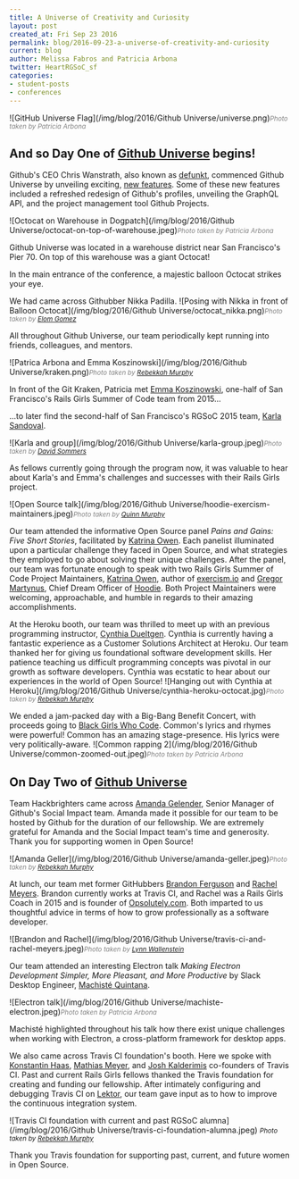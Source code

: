 ```yaml
---
title: A Universe of Creativity and Curiosity
layout: post
created_at: Fri Sep 23 2016
permalink: blog/2016-09-23-a-universe-of-creativity-and-curiosity
current: blog
author: Melissa Fabros and Patricia Arbona
twitter: HeartRGSoC_sf
categories:
- student-posts
- conferences
---
```


![GitHub Universe Flag](/img/blog/2016/Github Universe/universe.png)<font color="grey"><small><i>Photo taken by Patricia Arbona</i></small></font>

## And so Day One of [Github Universe](www.githubuniverse.com/) begins!

Github's CEO Chris Wanstrath, also known as [defunkt](https://github.com/defunkt), commenced Github Universe by unveiling exciting, [new features](https://github.com/blog/2256-a-whole-new-github-universe-announcing-new-tools-forums-and-features).
Some of these new features included a refreshed redesign of Github's profiles, unveiling the GraphQL API, and the project management tool Github Projects.


![Octocat on Warehouse in Dogpatch](/img/blog/2016/Github Universe/octocat-on-top-of-warehouse.jpeg)<font color="grey"><small><i>Photo taken by Patricia Arbona</i></small></font>

Github Universe was located in a warehouse district near San Francisco's Pier 70. On top of this warehouse was a giant Octocat!

In the main entrance of the conference, a majestic balloon Octocat strikes your eye.

We had came across Githubber Nikka Padilla.
![Posing with Nikka in front of Balloon Octocat](/img/blog/2016/Github Universe/octocat_nikka.png)<font color="grey"><small><i>Photo taken by <a href="https://www.linkedin.com/in/elom-gomez-2899162a">Elom Gomez</a></i></small></font>


All throughout Github Universe, our team periodically kept running into friends, colleagues, and mentors.

![Patrica Arbona and Emma Koszinowski](/img/blog/2016/Github Universe/kraken.png)<font color="grey"><small><i>Photo taken by <a href="https://www.linkedin.com/in/bekkamurphy">Rebekkah Murphy</a></i></small></font>

In front of the Git Kraken, Patricia met [Emma Koszinowski](https://twitter.com/emkosz), one-half of San Francisco's Rails Girls Summer of Code team from 2015...

...to later find the second-half of San Francisco's RGSoC 2015 team, [Karla Sandoval](https://twitter.com/kisabelyogi).

![Karla and group](/img/blog/2016/Github Universe/karla-group.jpeg)<font color="grey"><small><i>Photo taken by <a href="https://twitter.com/databyte">David Sommers</a></i></small></font>

As fellows currently going through the program now,
it was valuable to hear about Karla's and Emma's challenges and successes with their Rails Girls project.

![Open Source talk](/img/blog/2016/Github Universe/hoodie-exercism-maintainers.jpeg)<font color="grey"><small><i>Photo taken by <a href="https://www.twitter.com/qh_murphy">Quinn Murphy</a></i></small></font>

Our team attended the informative Open Source panel *Pains and Gains: Five Short Stories*, facilitated by [Katrina Owen](https://github.com/kytrinyx).
Each panelist illuminated upon a particular challenge they faced in Open Source, and what strategies they employed to go about solving their unique challenges.
After the panel, our team was fortunate enough to speak with two Rails Girls Summer of Code Project Maintainers,
[Katrina Owen](https://twitter.com/kytrinyx), author of [exercism.io](exercism.io) and [Gregor Martynus](https://github.com/gr2m),
Chief Dream Officer of [Hoodie](http://hood.ie/).
Both Project Maintainers were welcoming, approachable, and humble in regards to their amazing accomplishments.

At the Heroku booth, our team was thrilled to meet up with an previous programming instructor, [Cynthia Dueltgen](https://twitter.com/cdueltgen).
Cynthia is currently having a fantastic experience as a Customer Solutions Architect at Heroku.
Our team thanked her for giving us foundational software development skills. Her patience teaching us difficult programming concepts was pivotal in our growth as software developers.
Cynthia was ecstatic to hear about our experiences in the world of Open Source!
![Hanging out with Cynthia at Heroku](/img/blog/2016/Github Universe/cynthia-heroku-octocat.jpg)<font color="grey"><small><i>Photo taken by <a href="https://www.linkedin.com/in/bekkamurphy">Rebekkah Murphy</a></i></small></font>


We ended a jam-packed day with a Big-Bang Benefit Concert, with proceeds going to [Black Girls Who Code](http://www.blackgirlscode.com/).
Common's lyrics and rhymes were powerful! Common has an amazing stage-presence. His lyrics were very politically-aware.
![Common rapping 2](/img/blog/2016/Github Universe/common-zoomed-out.jpeg)<font color="grey"><small><i>Photo taken by Patricia Arbona</i></small></font>


## On Day Two of [Github Universe](www.githubuniverse.com/)

Team Hackbrighters came across [Amanda Gelender](https://twitter.com/agelender), Senior Manager of Github's Social Impact team.
Amanda made it possible for our team to be hosted by Github for the duration of our fellowship. We are extremely grateful for Amanda and the Social Impact team's time and generosity.
Thank you for supporting women in Open Source!

![Amanda Geller](/img/blog/2016/Github Universe/amanda-geller.jpeg)<font color="grey"><small><i>Photo taken by <a href="https://www.linkedin.com/in/bekkamurphy">Rebekkah Murphy</a></i></small></font>

At lunch, our team met former GitHubbers [Brandon Ferguson](https://www.twitter.com/bnferguson) and [Rachel Meyers](https://www.twitter.com/rachelmyers).
Brandon currently works at Travis CI, and Rachel was a Rails Girls Coach in 2015 and is founder of [Opsolutely.com](www.opsolutely.com).
Both imparted to us thoughtful advice in terms of how to grow professionally as a software developer.

![Brandon and Rachel](/img/blog/2016/Github Universe/travis-ci-and-rachel-meyers.jpeg)<font color="grey"><small><i>Photo taken by <a href="https://www.twitter.com/LynnWallenstein">Lynn Wallenstein</a></i></small></font>

Our team attended an interesting Electron talk *Making Electron Development Simpler, More Pleasant, and More Productive* by Slack Desktop Engineer,
[Machisté Quintana](https://twitter.com/mnquintana).

![Electron talk](/img/blog/2016/Github Universe/machiste-electron.jpeg)<font color="grey"><small><i>Photo taken by Patricia Arbona</i></small></font>

Machisté highlighted throughout his talk how there exist
 unique challenges when working with Electron, a cross-platform framework for desktop apps.

 We also came across Travis CI foundation's booth.
 Here we spoke with [Konstantin Haas](https://twitter.com/konstantinhaase), [Mathias Meyer](https://twitter.com/roidrage),
 and [Josh Kalderimis](https://twitter.com/j2h) co-founders of Travis CI.
 Past and current Rails Girls fellows thanked the Travis foundation for creating and funding our fellowship.
 After intimately configuring and debugging Travis CI on [Lektor](https://www.github.com/lektor/lektor),
 our team gave input as to how to improve the continuous integration system.

 ![Travis CI foundation with current and past RGSoC alumna](/img/blog/2016/Github Universe/travis-ci-foundation-alumna.jpeg) <font><small><i>Photo taken by <a href="https://www.linkedin.com/in/bekkamurphy">Rebekkah Murphy</a></i></small></font>
 
 Thank you Travis foundation for supporting past, current, and future women in Open Source.
